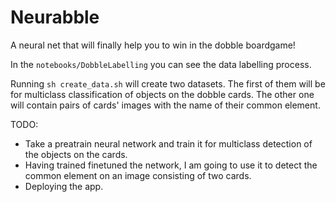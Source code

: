 # Neurabble
A neural net that will finally help you to win in the dobble boardgame!

In the ```notebooks/DobbleLabelling``` you can see the data labelling process.

Running ```sh create_data.sh``` will create two datasets. The first of them will be for multiclass classification of
objects on the dobble cards.
The other one will contain pairs of cards' images with the name of their common element.

TODO:
- Take a preatrain neural network and train it for multiclass detection of the objects on the cards.
- Having trained finetuned the network, I am going to use it to detect the common element on an image consisting of two cards.
- Deploying the app.

